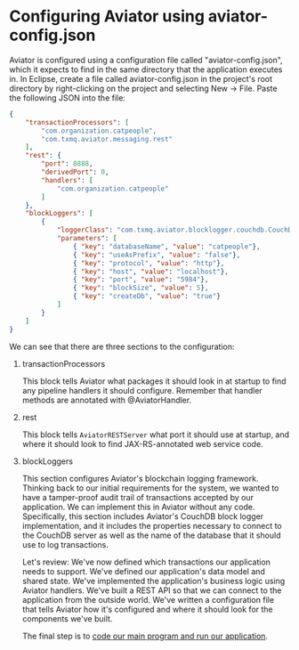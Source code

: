 Configuring Aviator using aviator-config.json
=============================================

Aviator is configured using a configuration file called "aviator-config.json", which it expects to find in the same directory that the application executes in.  In Eclipse, create a file called aviator-config.json in the project's root directory by right-clicking on the project and selecting New -> File.  Paste the following JSON into the file:
```json
{
    "transactionProcessors": [
		"com.organization.catpeople",
		"com.txmq.aviator.messaging.rest"
	],
	"rest": {
        "port": 8888,
        "derivedPort": 0,
        "handlers": [
			"com.organization.catpeople"
        ]
    },
    "blockLoggers": [
    	{
			"loggerClass": "com.txmq.aviator.blocklogger.couchdb.CouchDBBlockLogger",
			"parameters": [
				{ "key": "databaseName", "value": "catpeople"},
				{ "key": "useAsPrefix", "value": "false"},
				{ "key": "protocol", "value": "http"},
				{ "key": "host", "value": "localhost"},
				{ "key": "port", "value": "5984"},
				{ "key": "blockSize", "value": 5},
				{ "key": "createDb", "value": "true"}
			]
		}
	]
}
```

We can see that there are three sections to the configuration:  

1. transactionProcessors

   This block tells Aviator what packages it should look in at startup to find any pipeline handlers it should configure.  Remember that handler methods are annotated with @AviatorHandler.
2. rest

    This block tells `AviatorRESTServer` what port it should use at startup, and where it should look to find JAX-RS-annotated web service code.
3. blockLoggers
  
    This section configures Aviator's blockchain logging framework.  Thinking back to our initial requirements for the system, we wanted to have a tamper-proof audit trail of transactions accepted by our application.  We can implement this in Aviator without any code.  Specifically, this section includes Aviator's CouchDB block logger implementation, and it includes the properties necessary to connect to the CouchDB server as well as the name of the database that it should use to log transactions.

	Let's review:  We've now defined which transactions our application needs to support.  We've defined our application's data model and shared state.  We've implemented the application's business logic using Aviator handlers.  We've built a REST API so that we can connect to the application from the outside world.  We've written a configuration file that tells Aviator how it's configured and where it should look for the components we've built.

	The final step is to [code our main program and run our application](Main.md).